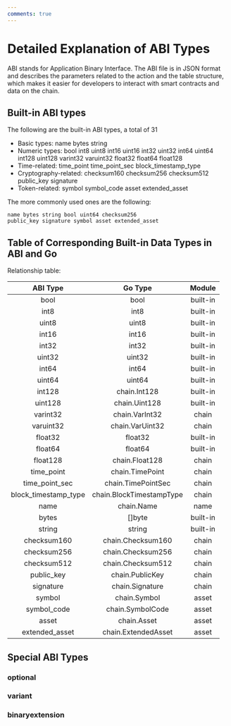 ```yaml
---
comments: true
---
```


# Detailed Explanation of ABI Types

ABI stands for Application Binary Interface. The ABI file is in JSON format and describes the parameters related to the action and the table structure, which makes it easier for developers to interact with smart contracts and data on the chain.

## Built-in ABI types

The following are the built-in ABI types, a total of 31

- Basic types: name bytes string
- Numeric types: bool int8 uint8 int16 uint16 int32 uint32 int64 uint64 int128 uint128 varint32 varuint32 float32 float64 float128
- Time-related: time_point time_point_sec block_timestamp_type
- Cryptography-related: checksum160 checksum256 checksum512 public_key signature
- Token-related: symbol symbol_code asset extended_asset

The more commonly used ones are the following:

```
name bytes string bool uint64 checksum256
public_key signature symbol asset extended_asset
```

## Table of Corresponding Built-in Data Types in ABI and Go

Relationship table:

|         ABI Type     |   Go Type       |      Module    |
|:--------------------:|:------------------:|:------------------:|
|         bool         |        bool        |   built-in    |
|         int8         |         int8         |   built-in    |
|         uint8        |         uint8         |   built-in    |
|         int16        |         int16        |   built-in    |
|         int32        |         int32        |   built-in    |
|        uint32        |         uint32        |   built-in    |
|         int64        |         int64        |   built-in    |
|        uint64        |         uint64        |   built-in    |
|        int128        |        chain.Int128        |   built-in    |
|        uint128       |        chain.Uint128        |   built-in    |
|       varint32       |      chain.VarInt32      |   chain |
|       varuint32      |      chain.VarUint32     |   chain |
|        float32       |     float32        |  built-in     |
|        float64       |       float64        |  built-in     |
|       float128       |      chain.Float128      |  chain  |
|      time_point      |      chain.TimePoint     |  chain  |
|    time_point_sec    |    chain.TimePointSec    |  chain  |
| block_timestamp_type | chain.BlockTimestampType |  chain  |
|         name         |        chain.Name        |  name  |
|         bytes        |        []byte       |  built-in  |
|        string        |        string         |  built-in  |
|      checksum160     |     chain.Checksum160    |  chain  |
|      checksum256     |   chain.Checksum256 |  chain  |
|      checksum512     |     chain.Checksum512    |  chain  |
|      public_key      |      chain.PublicKey     |  chain  |
|       signature      |      chain.Signature     |  chain  |
|        symbol        |       chain.Symbol       | asset   |
|      symbol_code     |     chain.SymbolCode     | asset   |
|         asset        |        chain.Asset       | asset   |
|    extended_asset    |    chain.ExtendedAsset   | asset   |

## Special ABI Types

### optional

### variant

### binaryextension